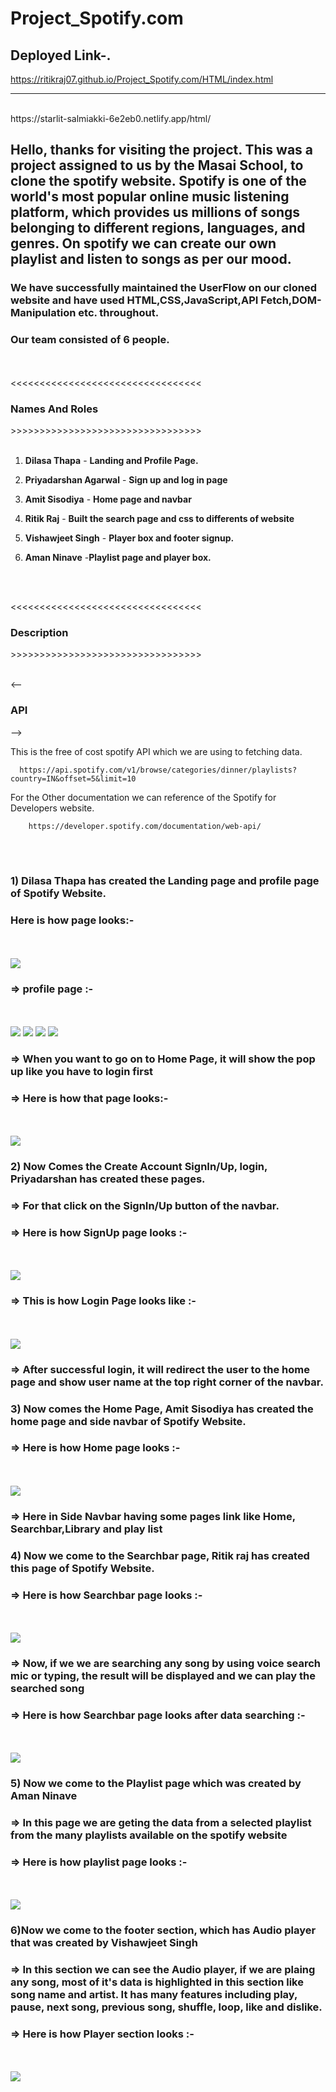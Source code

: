 # Project_Spotify.com

<h2>Deployed Link-.</h2>

https://ritikraj07.github.io/Project_Spotify.com/HTML/index.html
<hr>
<br>
https://starlit-salmiakki-6e2eb0.netlify.app/html/


<h2>Hello, thanks for visiting the project. This was a project assigned to us by the <b>Masai School</b>, to clone the <b>spotify</b> website. <b>Spotify</b> is one of the world's most popular online music listening platform, which provides us millions of songs belonging to different regions, languages, and genres. On spotify we can create our own playlist and listen to songs as per our mood. </h2>

<h3>We have successfully maintained the UserFlow on our cloned website and have used <b>HTML,CSS,JavaScript,API Fetch,DOM-Manipulation etc.</b> throughout.</h3>

<h3>Our team consisted of 6 people.</h3>
<br>
<br>
<<<<<<<<<<<<<<<<<<<<<<<<<<<<<<<<< <h3>Names And Roles</h3> >>>>>>>>>>>>>>>>>>>>>>>>>>>>>>>>>
<br>
<br>

1) <b>Dilasa Thapa</b> - <b>Landing and Profile Page.</b>

2) <b>Priyadarshan Agarwal</b> - <b>Sign up and log in page</b>

3) <b>Amit Sisodiya</b> - <b>Home page and navbar</b>

4) <b>Ritik Raj</b> - <b>Built the search page and css to differents of website</b>

5) <b>Vishawjeet Singh</b> - <b>Player box and footer signup.</b>

6) <b>Aman Ninave</b> -<b>Playlist page and player box.</b>
<br>
<br>

<<<<<<<<<<<<<<<<<<<<<<<<<<<<<<<<< <h3>Description</h3> >>>>>>>>>>>>>>>>>>>>>>>>>>>>>>>>>
<br>
<br>

<-- <h3>API</h3> -->

This is the free of cost spotify API which we are using to fetching data.

      https://api.spotify.com/v1/browse/categories/dinner/playlists?country=IN&offset=5&limit=10

For the Other documentation we can reference of the Spotify for  Developers website.

        https://developer.spotify.com/documentation/web-api/
<br>
<br>
<h3>1) Dilasa Thapa has created the Landing page and profile page of Spotify Website.</h3>
<h3>Here is how page looks:-</h3>
<br>
<br>
<img src="https://snipboard.io/aokAc2.jpg"/>



<h3> => profile page :-</h3>
<br>
<br>
<img src="https://snipboard.io/5wDcdR.jpg"/>
<img src="https://snipboard.io/ni81Lt.jpg"/>
<img src="https://snipboard.io/5G4nfO.jpg"/>
<img src="https://snipboard.io/2sYj5q.jpg"/>




 <h3>=> When you want to go on to Home Page, it will show the pop up like you have to login first</h3>

 <h3>=> Here is how that page looks:-</h3>
 <br>
 <br>
<img src="https://snipboard.io/sIzAMu.jpg"/>










<h3>2) Now Comes the Create Account SignIn/Up, login, Priyadarshan has created these pages.</h3>

<h3>=> For that click on the SignIn/Up button of the navbar.</h3>

<h3>=> Here is how SignUp page looks :- </h3>
<br>
<br>
<img src="https://snipboard.io/n1EVK5.jpg"/>



<h3>=> This is how Login Page looks like :-</h3>
<br>
<br>
<img src="https://snipboard.io/sIzAMu.jpg"/>






<h3>=> After successful login, it will redirect the user to the home page and show user name at the top right corner of the navbar.</h3>

<h3>3) Now comes the Home Page, Amit Sisodiya has created  the home page and side navbar of Spotify Website.</h3>

<h3>=> Here is how Home page looks :-</h3> 
<br>
<br>
<img src="https://snipboard.io/nrUEQp.jpg"/>






<h3>=> Here in Side Navbar having some pages link like Home, Searchbar,Library and play list</h3>


<h3>4) Now we come to the Searchbar page, Ritik raj has created  this page of Spotify Website.</h3>

<h3>=> Here is how Searchbar page looks :- </h3>
<br>
<br>
<img src="https://snipboard.io/3IT7va.jpg"/>


<h3>=> Now, if we we are searching any song by using voice search mic or typing, the result will be displayed and we can play the searched song</h3>

<h3>=> Here is how Searchbar page looks after data searching :-</h3>
<br>
<br>
<img src="https://snipboard.io/Cv3RyB.jpg"/>





<h3>5) Now we come to the Playlist page which was created by Aman Ninave </h3>

<h3>=> In this page we are geting the data from a selected playlist from the many playlists available on the spotify website</h3>

<h3>=> Here is how playlist page looks :- </h3>
<br>
<br>
<img src="https://snipboard.io/TzksOl.jpg"/>





<h3>6)Now we come to the footer section, which has Audio player that was created by Vishawjeet Singh</h3>

<h3>=> In this section we can see the Audio player, if we are plaing any song, most of it's data is highlighted in this section like song name and artist.
It has many features including play, pause, next song, previous song, shuffle, loop, like and dislike.</h3>

<h3>=> Here is how Player section looks :- </h3>
<br>
<br>
<img src="https://snipboard.io/N4kIqe.jpg"/>

